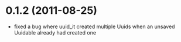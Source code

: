 # 0.1.2 (2011-08-25)
* fixed a bug where uuid_it created multiple Uuids when an unsaved Uuidable already had created one
